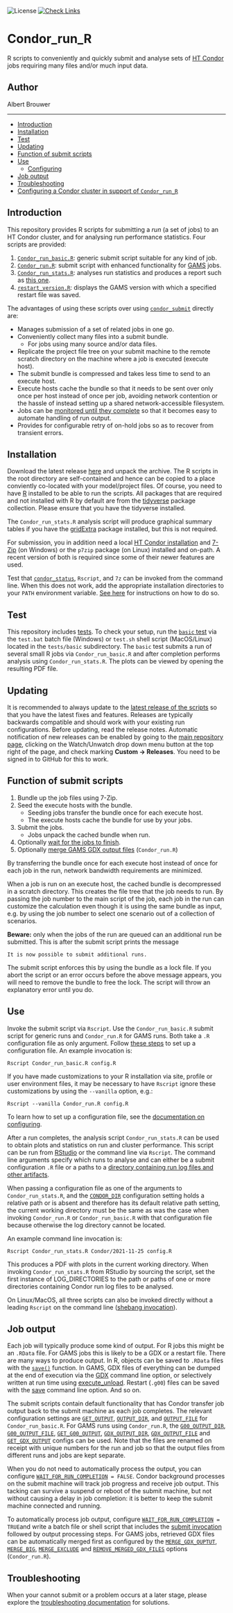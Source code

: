 ![License](https://img.shields.io/github/license/iiasa/Condor_run_R)
[![Check Links](https://github.com/iiasa/Condor_run_R/actions/workflows/links.yml/badge.svg)](https://github.com/iiasa/Condor_run_R/actions/workflows/links.yml)

# Condor_run_R
R scripts to conveniently and quickly submit and analyse sets of [HT Condor](https://research.cs.wisc.edu/htcondor/htcondor/overview/) jobs requiring many files and/or much input data.

## Author
Albert Brouwer

___

- [Introduction](#introduction)
- [Installation](#installation)
- [Test](#test)
- [Updating](#updating)
- [Function of submit scripts](#function-of-submit-scripts)
- [Use](#use)
  + [Configuring](configuring.md)
- [Job output](#job-output)
- [Troubleshooting](troubleshooting.md)
- [Configuring a Condor cluster in support of `Condor_run_R`](condor.md#configuring-a-condor-cluster-in-support-of-condor_run_r)

## Introduction
This repository provides R scripts for submitting a *run* (a set of jobs) to an HT Condor cluster, and for analysing run performance statistics. Four scripts are provided:
1. [`Condor_run_basic.R`](https://github.com/iiasa/Condor_run_R/blob/master/Condor_run_basic.R): generic submit script suitable for any kind of job.
2. [`Condor_run.R`](https://github.com/iiasa/Condor_run_R/blob/master/Condor_run.R): submit script with enhanced functionality for [GAMS](https://www.gams.com/) jobs.
3. [`Condor_run_stats.R`](https://github.com/iiasa/Condor_run_R/blob/master/Condor_run_stats.R): analyses run statistics and produces a report such as [this one](tests/basic/basic_2022-03-07.pdf).
4. [`restart_version.R`](https://github.com/iiasa/Condor_run_R/blob/master/restart_version.R): displays the GAMS version with which a specified restart file was saved.

The advantages of using these scripts over using [`condor_submit`](https://htcondor.readthedocs.io/en/latest/man-pages/condor_submit.html) directly are:
- Manages submission of a set of related jobs in one go.
- Conveniently collect many files into a submit bundle.
  * For jobs using many source and/or data files.
- Replicate the project file tree on your submit machine to the remote scratch directory on the machine where a job is executed (execute host).
- The submit bundle is compressed and takes less time to send to an execute host.
- Execute hosts cache the bundle so that it needs to be sent over only once per host instead of once per job, avoiding network contention or the hassle of instead setting up a shared network-accessible filesystem.
- Jobs can be [monitored until they complete](configuring.md#wait_for_run_completion) so that it becomes easy to automate handling of run output.
- Provides for configurable retry of on-hold jobs so as to recover from transient errors.

## Installation
Download the latest release [here](https://github.com/iiasa/Condor_run_R/releases) and unpack the archive. The R scripts in the root directory are self-contained and hence can be copied to a place conviently co-located with your model/project files. Of course, you need to have [R](https://www.r-project.org/) installed to be able to run the scripts. All packages that are required and not installed with R by default are from the [tidyverse](https://www.tidyverse.org/) package collection. Please ensure that you have the tidyverse installed.

The `Condor_run_stats.R` analysis script will produce graphical summary tables if you have the [gridExtra](https://github.com/baptiste/gridextra/) package installed, but this is not required.

For submission, you in addition need a local [HT Condor installation](https://research.cs.wisc.edu/htcondor/downloads/) and [7-Zip](https://www.7-zip.org/) (on Windows) or the `p7zip` package (on Linux) installed and on-path. A recent version of both is required since some of their newer features are used.

Test that [`condor_status`](https://htcondor.readthedocs.io/en/latest/man-pages/condor_status.html), `Rscript`, and `7z` can be invoked from the command line. When this does not work, add the appropriate installation directories to your `PATH` environment variable. [See here](https://iiasa.github.io/GLOBIOM/R.html#setting-environment-variables) for instructions on how to do so.

## Test
This repository includes [tests](tests/tests.md). To check your setup, run the [`basic` test](tests/basic/purpose.md) via the `test.bat` batch file (Windows) or `test.sh` shell script (MacOS/Linux) located in the `tests/basic` subdirectory. The `basic` test submits a run of several small R jobs via `Condor_run_basic.R` and after completion performs analysis using `Condor_run_stats.R`. The plots can be viewed by opening the resulting PDF file.

## Updating
It is recommended to always update to the [latest release of the scripts](https://github.com/iiasa/Condor_run_R/releases) so that you have the latest fixes and features. Releases are typically backwards compatible and should work with your existing run configurations. Before updating, read the release notes. Automatic notification of new releases can be enabled by going to the [main repository page](https://github.com/iiasa/Condor_run_R), clicking on the Watch/Unwatch drop down menu button at the top right of the page, and check marking **Custom → Releases**. You need to be signed in to GitHub for this to work.

## Function of submit scripts
1. Bundle up the job files using 7-Zip.
2. Seed the execute hosts with the bundle.
   - Seeding jobs transfer the bundle once for each execute host.
   - The execute hosts cache the bundle for use by your jobs.
3. Submit the jobs.
   - Jobs unpack the cached bundle when run.
5. Optionally [wait for the jobs to finish](configuring.md#wait_for_run_completion).
6. Optionally [merge GAMS GDX output files](configuring.md#merge_gdx_output) (`Condor_run.R`)

By transferring the bundle once for each execute host instead of once for each job in the run, network bandwidth requirements are minimized.

When a job is run on an execute host, the cached bundle is decompressed in a scratch directory. This creates the file tree that the job needs to run. By passing the job number to the main script of the job, each job in the run can customize the calculation even though it is using the same bundle as input, e.g. by using the job number to select one scenario out of a collection of scenarios.

**Beware:** only when the jobs of the run are queued can an additional run be submitted. This is after the submit script prints the message

`It is now possible to submit additional runs.`

The submit script enforces this by using the bundle as a lock file. If you abort the script or an error occurs before the above message appears, you will need to remove the bundle to free the lock. The script will throw an explanatory error until you do.

## Use
Invoke the submit script via `Rscript`. Use the `Condor_run_basic.R` submit script for generic runs and `Condor_run.R` for GAMS runs. Both take a `.R` configuration file as only argument. Follow [these steps](configuring.md) to set up a configuration file. An example invocation is:

`Rscript Condor_run_basic.R config.R`

If you have made customizations to your R installation via site, profile or user environment files, it may be necessary to have `Rscript` ignore these customizations by using the `--vanilla` option, e.g.:

`Rscript --vanilla Condor_run.R config.R`

To learn how to set up a configuration file, see the [documentation on configuring](configuring.md).

After a run completes, the analysis script `Condor_run_stats.R` can be used to obtain plots and statistics on run and cluster performance. This script can be run from [RStudio](https://rstudio.com/) or the command line via `Rscript`. The command line arguments specify which runs to analyse and can either be a submit configuration `.R` file or a paths to a [directory containing run log files and other artifacts](configuring.md#condor_dir).

When passing a configuration file as one of the arguments to `Condor_run_stats.R`, and the [`CONDOR_DIR`](configuring.md#condor_dir) configuration setting holds a relative path or is absent and therefore has its default relative path setting, the current working directory must be the same as was the case when invoking `Condor_run.R` or `Condor_run_basic.R` with that configuration file because otherwise the log directory cannot be located.

An example command line invocation is:

`Rscript Condor_run_stats.R Condor/2021-11-25 config.R`

This produces a PDF with plots in the current working directory. When invoking `Condor_run_stats.R` from RStudio by sourcing the script, set the first instance of LOG_DIRECTORIES to the path or paths of one or more directories containing Condor run log files to be analysed.

On Linux/MacOS, all three scripts can also be invoked directly without a leading `Rscript` on the command line ([shebang invocation](https://en.wikipedia.org/wiki/Shebang_(Unix))).

## Job output
Each job will typically produce some kind of output. For R jobs this might be an `.RData` file. For GAMS jobs this is likely to be a GDX or a restart file. There are many ways to produce output. In R, objects can be saved to `.RData` files with the [`save()`](https://www.rdocumentation.org/packages/base/versions/3.6.2/topics/save) function. In GAMS, GDX files of everything can be dumped at the end of execution via the [GDX](https://www.gams.com/latest/docs/UG_GamsCall.html#GAMSAOgdx) command line option, or selectively written at run time using [execute_unload](https://www.gams.com/latest/docs/UG_GDX.html#UG_GDX_WRITE_EXECUTION). Restart (`.g00`) files can be saved with the [save](https://www.gams.com/latest/docs/UG_GamsCall.html#GAMSAOsave) command line option. And so on.

The submit scripts contain default functionality that has Condor transfer job output back to the submit machine as each job completes. The relevant configuration settings are [`GET_OUTPUT`](configuring.md#get_output), [`OUTPUT_DIR`](configuring.md#output_dir), and [`OUTPUT_FILE`](configuring.md#output_file) for `Condor_run_basic.R`. For GAMS runs using `Condor_run.R`, the [`G00_OUTPUT_DIR`](configuring.md#g00_output_dir), [`G00_OUTPUT_FILE`](configuring.md#g00_output_file), [`GET_G00_OUTPUT`](configuring.md#get_g00_output), [`GDX_OUTPUT_DIR`](configuring.md#gdx_output_dir), [`GDX_OUTPUT_FILE`](configuring.md#gdx_output_file) and [`GET_GDX_OUTPUT`](configuring.md#get_gdx_output) configs can be used. Note that the files are renamed on receipt with unique numbers for the run and job so that the output files from different runs and jobs are kept separate.

When you do not need to automatically process the output, you can configure [`WAIT_FOR_RUN_COMPLETION`](configuring.md#wait_for_run_completion)` = FALSE`. Condor background processes on the submit machine will track job progress and receive job output. This tacking can survive a suspend or reboot of the submit machine, but not without causing a delay in job completion: it is better to keep the submit machine connected and running.

To automatically process job output, configure [`WAIT_FOR_RUN_COMPLETION`](configuring.md#wait_for_run_completion)` = TRUE`and write a batch file or shell script that includes the [submit invocation](#use) followed by output processing steps. For GAMS jobs, retrieved GDX files can be automatically merged first as configured by the [`MERGE_GDX_OUPTUT`](configuring.md#merge_gdx_ouptut), [`MERGE_BIG`](configuring.md#merge_big), [`MERGE_EXCLUDE`](configuring.md#merge_exclude) and [`REMOVE_MERGED_GDX_FILES`](configuring.md#remove_merged_gdx_files) options (`Condor_run.R`).

## Troubleshooting
When your cannot submit or a problem occurs at a later stage, please explore the [troubleshooting documentation](troubleshooting.md) for solutions.
